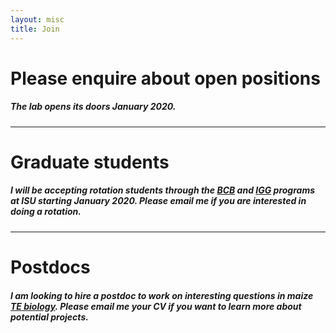 ```yaml
---
layout: misc
title: Join
---
```



# Please enquire about open positions

##### The lab opens its doors January 2020.

___

# Graduate students

##### I will be accepting rotation students through the [BCB](https://www.bcb.iastate.edu/) and [IGG]( https://www.genetics.iastate.edu/) programs at ISU starting January 2020. Please email me if you are interested in doing a rotation.

___

# Postdocs

##### I am looking to hire a postdoc to work on interesting questions in maize [TE biology](/projects/). Please email me your CV if you want to learn more about potential projects.

 


